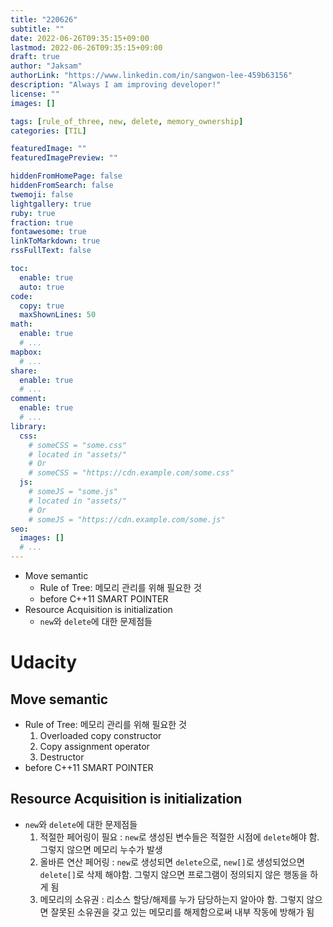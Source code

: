 ```yaml
---
title: "220626"
subtitle: ""
date: 2022-06-26T09:35:15+09:00
lastmod: 2022-06-26T09:35:15+09:00
draft: true
author: "Jaksam"
authorLink: "https://www.linkedin.com/in/sangwon-lee-459b63156"
description: "Always I am improving developer!"
license: ""
images: []

tags: [rule_of_three, new, delete, memory_ownership]
categories: [TIL]

featuredImage: ""
featuredImagePreview: ""

hiddenFromHomePage: false
hiddenFromSearch: false
twemoji: false
lightgallery: true
ruby: true
fraction: true
fontawesome: true
linkToMarkdown: true
rssFullText: false

toc:
  enable: true
  auto: true
code:
  copy: true
  maxShownLines: 50
math:
  enable: true
  # ...
mapbox:
  # ...
share:
  enable: true
  # ...
comment:
  enable: true
  # ...
library:
  css:
    # someCSS = "some.css"
    # located in "assets/"
    # Or
    # someCSS = "https://cdn.example.com/some.css"
  js:
    # someJS = "some.js"
    # located in "assets/"
    # Or
    # someJS = "https://cdn.example.com/some.js"
seo:
  images: []
  # ...
---
```

* Move semantic
	* Rule of Tree: 메모리 관리를 위해 필요한 것
	* before C++11 SMART POINTER
* Resource Acquisition is initialization
	* `new`와 `delete`에 대한 문제점들

<!--more-->
# Udacity
## Move semantic
* Rule of Tree: 메모리 관리를 위해 필요한 것
	1. Overloaded copy constructor
	2. Copy assignment operator
	3. Destructor
* before C++11 SMART POINTER

## Resource Acquisition is initialization
* `new`와 `delete`에 대한 문제점들
	1. 적절한 페어링이 필요 : `new`로 생성된 변수들은 적절한 시점에 `delete`해야 함. 그렇지 않으면 메모리 누수가 발생
	2. 올바른 연산 페어링 : `new`로 생성되면 `delete`으로, `new[]`로 생성되었으면 `delete[]`로 삭제 해야함. 그렇지 않으면 프로그램이 정의되지 않은 행동을 하게 됨
	3. 메모리의 소유권 : 리소스 할당/해제를 누가 담당하는지 알아야 함. 그렇지 않으면 잘못된 소유권을 갖고 있는 메모리를 해제함으로써 내부 작동에 방해가 됨
